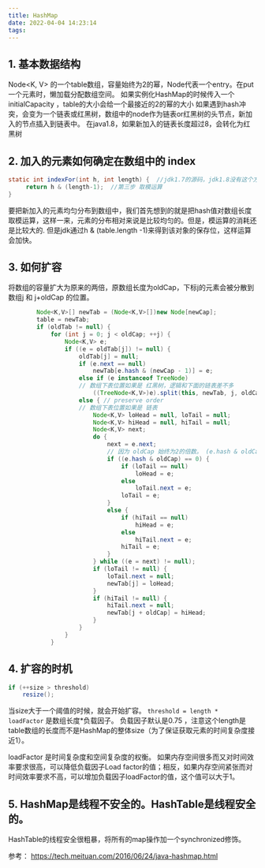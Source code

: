 ```yaml
---
title: HashMap
date: 2022-04-04 14:23:14
tags:
---
```


## 1. 基本数据结构

Node<K, V> 的一个table数组，容量始终为2的幂，Node代表一个entry。在put一个元素时，懒加载分配数组空间。
如果实例化HashMap的时候传入一个 initialCapacity ，table的大小会给一个最接近的2的幂的大小
如果遇到hash冲突，会变为一个链表或红黑树，数组中的node作为链表or红黑树的头节点，新加入的节点插入到链表中。 在java1.8，如果新加入的链表长度超过8，会转化为红黑树

## 2. 加入的元素如何确定在数组中的 index

```java
static int indexFor(int h, int length) {  //jdk1.7的源码，jdk1.8没有这个方法，但是实现原理一样的
     return h & (length-1);  //第三步 取模运算
}
```

要把新加入的元素均匀分布到数组中，我们首先想到的就是把hash值对数组长度取模运算，这样一来，元素的分布相对来说是比较均匀的。但是，模运算的消耗还是比较大的. 但是jdk通过h & (table.length -1)来得到该对象的保存位，这样运算会加快。

## 3. 如何扩容

将数组的容量扩大为原来的两倍，原数组长度为oldCap，下标j的元素会被分散到 数组j 和 j+oldCap 的位置。 

```java
        Node<K,V>[] newTab = (Node<K,V>[])new Node[newCap];
        table = newTab;
        if (oldTab != null) {
            for (int j = 0; j < oldCap; ++j) {
                Node<K,V> e;
                if ((e = oldTab[j]) != null) {
                    oldTab[j] = null;
                    if (e.next == null)
                        newTab[e.hash & (newCap - 1)] = e;
                    else if (e instanceof TreeNode)
                    // 数组下表位置如果是 红黑树，逻辑和下面的链表差不多
                        ((TreeNode<K,V>)e).split(this, newTab, j, oldCap);
                    else { // preserve order
                    // 数组下表位置如果是 链表
                        Node<K,V> loHead = null, loTail = null;
                        Node<K,V> hiHead = null, hiTail = null;
                        Node<K,V> next;
                        do {
                            next = e.next;
                            // 因为 oldCap 始终为2的倍数。 (e.hash & oldCap) 只会有0或1两个值，由此决定是位置 j 还是 j+oldCap
                            if ((e.hash & oldCap) == 0) {
                                if (loTail == null)
                                    loHead = e;
                                else
                                    loTail.next = e;
                                loTail = e;
                            }
                            else {
                                if (hiTail == null)
                                    hiHead = e;
                                else
                                    hiTail.next = e;
                                hiTail = e;
                            }
                        } while ((e = next) != null);
                        if (loTail != null) {
                            loTail.next = null;
                            newTab[j] = loHead;
                        }
                        if (hiTail != null) {
                            hiTail.next = null;
                            newTab[j + oldCap] = hiHead;
                        }
                    }
                }
            }

```

## 4. 扩容的时机

```java
if (++size > threshold)
    resize();
```
当size大于一个阈值的时候，就会开始扩容。 `threshold = length * loadFactor` 是数组长度*负载因子。 负载因子默认是0.75 ，注意这个length是table数组的长度而不是HashMap的整体size（为了保证获取元素的时间复杂度接近1）。

loadFactor 是时间复杂度和空间复杂度的权衡。 如果内存空间很多而又对时间效率要求很高，可以降低负载因子Load factor的值；相反，如果内存空间紧张而对时间效率要求不高，可以增加负载因子loadFactor的值，这个值可以大于1。

## 5. HashMap是线程不安全的。HashTable是线程安全的。
HashTable的线程安全很粗暴，将所有的map操作加一个synchronized修饰。


参考：
https://tech.meituan.com/2016/06/24/java-hashmap.html






